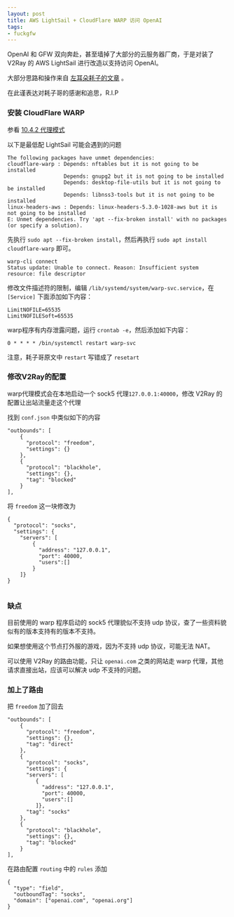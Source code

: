 ```yaml
---
layout: post
title: AWS LightSail + CloudFlare WARP 访问 OpenAI
tags: 
- fuckgfw
---  
```


OpenAI 和 GFW 双向奔赴，甚至墙掉了大部分的云服务器厂商，于是对装了 V2Ray 的 AWS LightSail 进行改造以支持访问 OpenAI。

大部分思路和操作来自 [左耳朵耗子的文章](https://github.com/haoel/haoel.github.io) 。 

在此谨表达对耗子哥的感谢和追思，R.I.P

### 安装 CloudFlare WARP 

参看 [10.4.2 代理模式](https://github.com/haoel/haoel.github.io/blob/master/README.md#1042-%E4%BB%A3%E7%90%86%E6%A8%A1%E5%BC%8F) 

以下是最低配 LightSail 可能会遇到的问题

```
The following packages have unmet dependencies:
cloudflare-warp : Depends: nftables but it is not going to be installed
                  Depends: gnupg2 but it is not going to be installed
                  Depends: desktop-file-utils but it is not going to be installed
                  Depends: libnss3-tools but it is not going to be installed
linux-headers-aws : Depends: linux-headers-5.3.0-1028-aws but it is not going to be installed
E: Unmet dependencies. Try 'apt --fix-broken install' with no packages (or specify a solution).
```

先执行 `sudo apt --fix-broken install`，然后再执行 `sudo apt install cloudflare-warp` 即可。

```
warp-cli connect
Status update: Unable to connect. Reason: Insufficient system resource: file descriptor
```

修改文件描述符的限制，编辑 `/lib/systemd/system/warp-svc.service`，在 `[Service]` 下面添加如下内容：

```
LimitNOFILE=65535
LimitNOFILESoft=65535
```

warp程序有内存泄露问题，运行 `crontab -e`，然后添加如下内容：
```
0 * * * * /bin/systemctl restart warp-svc
```

注意，耗子哥原文中 `restart` 写错成了 `resetart`

### 修改V2Ray的配置
 
warp代理模式会在本地启动一个 sock5 代理`127.0.0.1:40000`，修改 V2Ray 的配置让出站流量走这个代理

找到 `conf.json` 中类似如下的内容

```
"outbounds": [
    {
      "protocol": "freedom",
      "settings": {}
    },
    {
      "protocol": "blackhole",
      "settings": {},
      "tag": "blocked"
    }
],
```
将 `freedom` 这一块修改为
```
{
  "protocol": "socks",
  "settings": {
    "servers": [
		{
		  "address": "127.0.0.1",
		  "port": 40000,
		  "users":[]
		}
	]}
}
                      
```

### 缺点

目前使用的 warp 程序启动的 sock5 代理貌似不支持 udp 协议，查了一些资料貌似有的版本支持有的版本不支持。 

如果想使用这个节点打外服的游戏，因为不支持 udp 协议，可能无法 NAT。

可以使用 V2Ray 的路由功能，只让 `openai.com` 之类的网站走 warp 代理，其他请求直接出站，应该可以解决 udp 不支持的问题。

### 加上了路由

把 `freedom` 加了回去
```
"outbounds": [
    {
      "protocol": "freedom",
      "settings": {},
      "tag": "direct"
    },
    {
      "protocol": "socks",
      "settings": {
      "servers": [
         {
           "address": "127.0.0.1",
           "port": 40000,
           "users":[]
         ]},
      "tag": "socks"
    },
    {
      "protocol": "blackhole",
      "settings": {},
      "tag": "blocked"
    }
],
```

在路由配置 `routing` 中的 `rules` 添加 

```
{
  "type": "field",
  "outboundTag": "socks",
  "domain": ["openai.com", "openai.org"]
}

```
